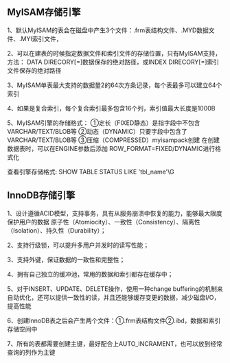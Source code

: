 ## MyISAM存储引擎

1、默认MyISAM的表会在磁盘中产生3个文件：.frm表结构文件、.MYD数据文件、.MYI索引文件，

2、可以在建表的时候指定数据文件和索引文件的存储位置，只有MyISAM支持，方法：
DATA DIRECORY[=]数据保存的绝对路径，或INDEX DIRECORY[=]索引文件保存的绝对路径

3、MyISAM单表最大支持的数据量2的64次方条记录，每个表最多可以建立64个索引

4、如果是复合索引，每个复合索引最多包含16个列，索引值最大长度是1000B

5、MyISAM引擎的存储格式：
①定长（FIXED静态）是指字段中不包含VARCHAR/TEXT/BLOB等
②动态（DYNAMIC）只要字段中包含了VARCHAR/TEXT/BLOB等
③压缩（COMPRESSED）myisampack创建
在创建数据表时，可以在ENGINE参数后添加 ROW_FORMAT=FIXED/DYNAMIC进行格式化

查看引擎存储格式: SHOW TABLE STATUS LIKE 'tbl_name'\G



## InnoDB存储引擎

1、设计遵循ACID模型，支持事务，具有从服务崩溃中恢复的能力，能够最大限度保护用户的数据
原子性（Atomiocity）、一致性（Consistency）、隔离性（Isolation）、持久性（Durability）；

2、支持行级锁，可以提升多用户并发时的读写性能；

3、支持外键，保证数据的一致性和完整性；

4、拥有自己独立的缓冲池，常用的数据和索引都存在缓存中；

5、对于INSERT、UPDATE、DELETE操作，使用一种change buffering的机制来自动优化，还可以提供一致性的读，并且还能够缓存变更的数据，减少磁盘I/O，提高性能

6、创建InnoDB表之后会产生两个文件：①.frm表结构文件②.ibd，数据和索引存储空间中

7、所有的表都需要创建主键，最好配合上AUTO_INCRAMENT，也可以放到经常查询的列作为主键